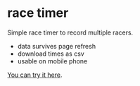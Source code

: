 # race timer

Simple race timer to record multiple racers.

* data survives page refresh
* download times as csv
* usable on mobile phone

[You can try it here](docs/index.html).
